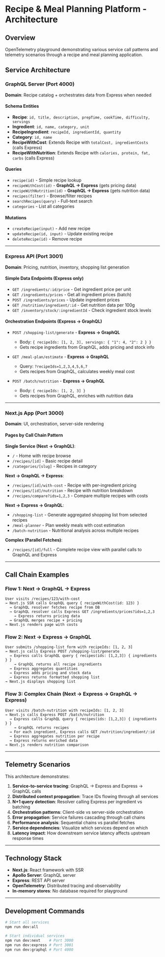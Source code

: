 # Recipe & Meal Planning Platform - Architecture

## Overview

OpenTelemetry playground demonstrating various service call patterns and telemetry scenarios through a recipe and meal planning application.

## Service Architecture

### GraphQL Server (Port 4000)

**Domain**: Recipe catalog + orchestrates data from Express when needed

#### Schema Entities

- **Recipe**: `id, title, description, prepTime, cookTime, difficulty, servings`
- **Ingredient**: `id, name, category, unit`
- **RecipeIngredient**: `recipeId, ingredientId, quantity`
- **Category**: `id, name`
- **RecipeWithCost**: Extends Recipe with `totalCost, ingredientCosts` (calls Express)
- **RecipeWithNutrition**: Extends Recipe with `calories, protein, fat, carbs` (calls Express)

#### Queries

- `recipe(id)` - Simple recipe lookup
- `recipeWithCost(id)` - **GraphQL → Express** (gets pricing data)
- `recipeWithNutrition(id)` - **GraphQL → Express** (gets nutrition data)
- `recipes(filter)` - Browse/filter recipes
- `searchRecipes(query)` - Full-text search
- `categories` - List all categories

#### Mutations

- `createRecipe(input)` - Add new recipe
- `updateRecipe(id, input)` - Update existing recipe
- `deleteRecipe(id)` - Remove recipe

---

### Express API (Port 3001)

**Domain**: Pricing, nutrition, inventory, shopping list generation

#### Simple Data Endpoints (Express only)

- `GET /ingredients/:id/price` - Get ingredient price per unit
- `GET /ingredients/prices` - Get all ingredient prices (batch)
- `POST /ingredients/prices` - Update ingredient prices
- `GET /nutrition/ingredient/:id` - Get nutrition data per 100g
- `GET /inventory/stock/:ingredientId` - Check ingredient stock levels

#### Orchestration Endpoints (Express → GraphQL)

- `POST /shopping-list/generate` - **Express → GraphQL**
  - Body: `{ recipeIds: [1, 2, 3], servings: { "1": 4, "2": 2 } }`
  - Gets recipe ingredients from GraphQL, adds pricing and stock info

- `GET /meal-plan/estimate` - **Express → GraphQL**
  - Query: `?recipeIds=1,2,3,4,5,6,7`
  - Gets recipes from GraphQL, calculates weekly meal cost

- `POST /batch/nutrition` - **Express → GraphQL**
  - Body: `{ recipeIds: [1, 2, 3] }`
  - Gets recipes from GraphQL, enriches with nutrition data

---

### Next.js App (Port 3000)

**Domain**: UI, orchestration, server-side rendering

#### Pages by Call Chain Pattern

**Single Service (Next → GraphQL)**:

- `/` - Home with recipe browse
- `/recipes/[id]` - Basic recipe detail
- `/categories/[slug]` - Recipes in category

**Next → GraphQL → Express**:

- `/recipes/[id]/with-cost` - Recipe with per-ingredient pricing
- `/recipes/[id]/nutrition` - Recipe with nutrition breakdown
- `/recipes/compare?ids=1,2,3` - Compare multiple recipes with costs

**Next → Express → GraphQL**:

- `/shopping-list` - Generate aggregated shopping list from selected recipes
- `/meal-planner` - Plan weekly meals with cost estimation
- `/batch-nutrition` - Nutritional analysis across multiple recipes

**Complex (Parallel Fetches)**:

- `/recipes/[id]/full` - Complete recipe view with parallel calls to GraphQL and Express

---

## Call Chain Examples

### Flow 1: Next → GraphQL → Express

```
User visits /recipes/123/with-cost
→ Next.js SSR calls GraphQL query { recipeWithCost(id: 123) }
  → GraphQL resolver fetches recipe from DB
  → GraphQL resolver calls Express GET /ingredients/prices?ids=1,2,3
    → Express returns pricing data
  → GraphQL merges recipe + pricing
→ Next.js renders page with costs
```

### Flow 2: Next → Express → GraphQL

```
User submits /shopping-list form with recipeIds: [1, 2, 3]
→ Next.js calls Express POST /shopping-list/generate
  → Express calls GraphQL query { recipes(ids: [1,2,3]) { ingredients } }
    → GraphQL returns all recipe ingredients
  → Express aggregates quantities
  → Express adds pricing and stock data
  → Express returns formatted shopping list
→ Next.js displays shopping list
```

### Flow 3: Complex Chain (Next → Express → GraphQL → Express)

```
User visits /batch-nutrition with recipeIds: [1, 2, 3]
→ Next.js calls Express POST /batch/nutrition
  → Express calls GraphQL query { recipes(ids: [1,2,3]) { ingredients } }
    → GraphQL returns recipes
  → For each ingredient, Express calls GET /nutrition/ingredient/:id
  → Express aggregates nutrition per recipe
  → Express returns enriched data
→ Next.js renders nutrition comparison
```

---

## Telemetry Scenarios

This architecture demonstrates:

1. **Service-to-service tracing**: GraphQL → Express and Express → GraphQL calls
2. **Distributed context propagation**: Trace IDs flowing through all services
3. **N+1 query detection**: Resolver calling Express per ingredient vs batching
4. **Orchestration patterns**: Client-side vs server-side orchestration
5. **Error propagation**: Service failures cascading through call chains
6. **Performance analysis**: Sequential chains vs parallel fetches
7. **Service dependencies**: Visualize which services depend on which
8. **Latency impact**: How downstream service latency affects upstream response times

---

## Technology Stack

- **Next.js**: React framework with SSR
- **Apollo Server**: GraphQL server
- **Express**: REST API server
- **OpenTelemetry**: Distributed tracing and observability
- **In-memory stores**: No database required for playground

---

## Development Commands

```bash
# Start all services
npm run dev:all

# Start individual services
npm run dev:next    # Port 3000
npm run dev:express # Port 3001
npm run dev:graphql # Port 4000
```
